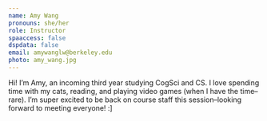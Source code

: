 ```yaml
---
name: Amy Wang
pronouns: she/her
role: Instructor
spaaccess: false
dspdata: false
email: amywanglw@berkeley.edu
photo: amy_wang.jpg
---
```



Hi! I’m Amy, an incoming third year studying CogSci and CS. I love spending time with my cats, reading, and playing video games (when I have the time–rare). I’m super excited to be back on course staff this session–looking forward to meeting everyone! :]